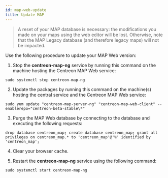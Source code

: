 ```yaml
---
id: map-web-update
title: Update MAP
---
```


> A reset of your MAP database is necessary: the modifications you made on your maps using the web editor will be lost. Otherwise, note that the MAP Legacy database (and therefore legacy maps) will not be impacted.

Use the following procedure to update your MAP Web version:

1. Stop the **centreon-map-ng** service by running this command on the machine hosting the Centreon MAP Web service:
 
  ```shell
  sudo systemctl stop centreon-map-ng
  ```

2. Update the packages by running this command on the machine(s) hosting the central service and the Centreon MAP Web service:
 
  ```shell
  sudo yum update "centreon-map-server-ng" "centreon-map-web-client" --enablerepo="centreon-beta-stable\*"
  ```

3. Purge the MAP Web database by connecting to the database and executing the following requests:
 
  ```shell
  drop database centreon_map; create database centreon_map; grant all privileges on centreon_map.* to 'centreon_map'@'%' identified by 'centreon_map';
  ```

4. Clear your browser cache.
 

5. Restart the **centreon-map-ng** service using the following command:
 
  ```shell
  sudo systemctl start centreon-map-ng
  ```
